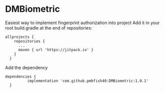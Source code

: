 # DMBiometric
Easiest way to implement fingerprint authorization into project
Add it in your root build.gradle at the end of repositories:


    allprojects {
        repositories {
          ...
          maven { url 'https://jitpack.io' }
        }
      }
    
Add the dependency

    dependencies {
              implementation 'com.github.pmbfish40:DMBiometric:1.0.1'
      }
